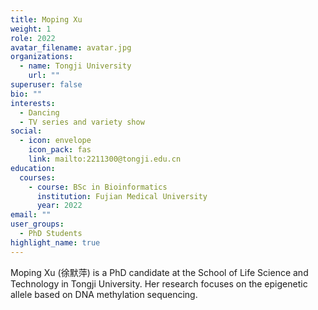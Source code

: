 ```yaml
---
title: Moping Xu
weight: 1
role: 2022
avatar_filename: avatar.jpg
organizations:
  - name: Tongji University
    url: ""
superuser: false
bio: ""
interests:
  - Dancing
  - TV series and variety show
social:
  - icon: envelope
    icon_pack: fas
    link: mailto:2211300@tongji.edu.cn
education:
  courses:
    - course: BSc in Bioinformatics
      institution: Fujian Medical University
      year: 2022
email: ""
user_groups:
  - PhD Students
highlight_name: true
---
```

Moping Xu (徐默萍) is a PhD candidate at the School of Life Science and Technology in Tongji University. Her research focuses on the epigenetic allele based on DNA methylation sequencing.
